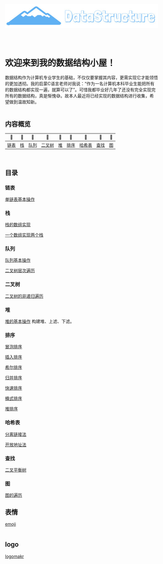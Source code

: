 <div align="center">
    <br>
    <br>
    <br>
    <img src="pics/logo.jpg" width="550px">
    <br>
    <br>
    <br>
    <br>
</div>

# 欢迎来到我的数据结构小屋！

数据结构作为计算机专业学生的基础，不仅仅要掌握其内容，更需实现它才能领悟的更加透彻。我的启蒙C语言老师对我说：“作为一名计算机本科毕业生能把所有的数据结构都实现一遍，就算可以了”。可惜我都毕业好几年了还没有完全实现完所有的数据结构，真是惭愧:sweat_smile:。故本人最近将已经实现的数据结构进行收集，希望做到温故知新。
<br>
<br>

## 内容概览

| :grapes: | :melon: | :watermelon: | :tangerine: | :lemon: | :banana: | :pineapple: | :apple: | :strawberry: |
| :--------: | :---------: | :---------: | :---------: | :---------:| :---------: | :-------: | :-------:| :------:|
| [链表](#链表) | [栈](#栈) | [队列](#队列) | [二叉树](#二叉树) | [堆](#堆) | [排序](#排序) | [哈希表](#哈希表)| [查找](#查找) | [图](#图) |
<br>

## 目录

### 链表

[单链表基本操作](./单链表/链表基本操作.cpp)

### 栈

[栈的数组实现](./栈/用数组实现的栈.cpp)

[一个数组实现两个栈](./栈/一个数组两个栈)

### 队列

[队列基本操作](./队列/队列基本操作/队列.cpp)

[二叉树层次遍历](./队列/二叉树层次遍历.cpp)

### 二叉树

[二叉树的非递归遍历](./二叉树/二叉树非递归遍历/二叉树非递归遍历.cpp)

### 堆

[堆的基本操作](./优先队列（堆）/优先队列基本操作/堆.cpp)  构建堆、上滤、下滤。

### 排序

[冒泡排序](./排序/冒泡排序.cpp)

[插入排序](./排序/插入排序.cpp)

[希尔排序](./排序/希尔排序.cpp)

[归并排序](./排序/归并排序.cpp)

[快速排序](./排序/快速排序.cpp)

[桶式排序](./排序/桶式排序.cpp)

[堆排序](./排序/堆排序.cpp)

### 哈希表

[分离链接法](./哈希表/分离链接法/HashTable.cpp)

[开放地址法](./哈希表/开放地址法（平方探测）/HashTable.cpp)

### 查找

[二叉平衡树](./二叉树/二叉平衡树/二叉平衡树基本操作.cpp)

### 图

[图的遍历](./图/图的遍历/图的遍历.cpp)

## 表情
[emoji](https://emojipedia.org/)
<br>
<br>

## logo
[logomakr](https://logomakr.com/)
